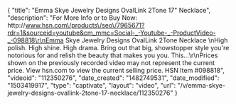 {
    "title": "Emma Skye Jewelry Designs OvalLink 2Tone 17\" Necklace",
    "description": "For More Info or to Buy Now: http:\/\/www.hsn.com\/products\/seo\/7965671?rdr=1&sourceid=youtube&cm_mmc=Social-_-Youtube-_-ProductVideo-_-098818\r\nEmma Skye Jewelry Designs OvalLink 2Tone Necklace \nHigh polish. High shine. High drama. Bring out that big, showstopper style you're notorious for and relish the beauty that makes you you. This...\r\nPrices shown on the previously recorded video may not represent the current price.  View hsn.com to view the current selling price. HSN Item #098818",
    "videoid": "112350276",
    "date_created": "1482749531",
    "date_modified": "1503419917",
    "type": "captivate",
    "layout": "video",
    "url": "\/v\/emma-skye-jewelry-designs-ovallink-2tone-17-necklace\/112350276"
}